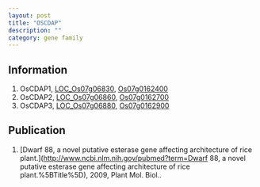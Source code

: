 ```yaml
---
layout: post
title: "OSCDAP"
description: ""
category: gene family
---
```


## Information
1. OsCDAP1, [LOC_Os07g06830](http://rice.plantbiology.msu.edu/cgi-bin/ORF_infopage.cgi?orf=LOC_Os07g06830), [Os07g0162400](http://rapdb.dna.affrc.go.jp/viewer/gbrowse_details/irgsp1?name=Os07g0162400)
2. OsCDAP2, [LOC_Os07g06860](http://rice.plantbiology.msu.edu/cgi-bin/ORF_infopage.cgi?orf=LOC_Os07g06860), [Os07g0162700](http://rapdb.dna.affrc.go.jp/viewer/gbrowse_details/irgsp1?name=Os07g0162700)
3. OsCDAP3, [LOC_Os07g06880](http://rice.plantbiology.msu.edu/cgi-bin/ORF_infopage.cgi?orf=LOC_Os07g06880), [Os07g0162900](http://rapdb.dna.affrc.go.jp/viewer/gbrowse_details/irgsp1?name=Os07g0162900)

## Publication
1. [Dwarf 88, a novel putative esterase gene affecting architecture of rice plant.](http://www.ncbi.nlm.nih.gov/pubmed?term=Dwarf 88, a novel putative esterase gene affecting architecture of rice plant.%5BTitle%5D), 2009, Plant Mol. Biol..


